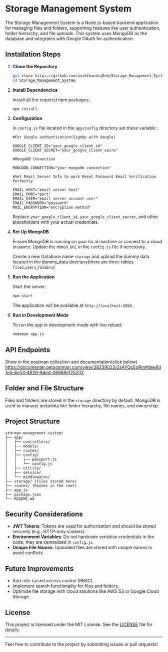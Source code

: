 # Storage Management System

The Storage Management System is a Node.js-based backend application for managing files and folders, supporting features like user authentication, folder hierarchy, and file uploads. This system uses MongoDB as the database and integrates with Google OAuth for authentication.


## Installation Steps

1. **Clone the Repository**

   ```bash
   git clone https://github.com/anikChandraDeb/Storage_Management_System
   cd Storage_Management_System
   ```

2. **Install Dependencies**

   Install all the required npm packages:

   ```bash
   npm install
   ```

3. **Configuration**

   In  `config.js` file located in the `app/config` directory set these variable :

   ```
   #For Google authentication(SignUp with Google)

   GOOGLE_CLIENT_ID="your_google_client_id"
   GOOGLE_CLIENT_SECRET="your_google_client_secre"
   
   #MongoDB Connection

   MONGODB_CONNECTION="your mongodb connection"
   
   #Set Email Server Info to work Reset Password Email Verification Perfectly

   EMAIL_HOST="email server host"
   EMAIL_PORT="port"
   EMAIL_USER="email server account user"
   EMAIL_PASSWORD="password"
   MAIL_ENCRYPTION="encryption method"
   ```

   Replace `your_google_client_id`, `your_google_client_secret`, and other placeholders with your actual credentials.

4. **Set Up MongoDB**

   Ensure MongoDB is running on your local machine or connect to a cloud instance. Update the `MONGO_URI` in the `config.js` file if necessary.

   Create a new Database name `storage` and upload the dummy data located in the dummy_data directory(there are three tables `files`,`users`,`folders`)

5. **Run the Application**

   Start the server:

   ```bash
   npm start
   ```

   The application will be available at `http://localhost:5050`.

6. **Run in Development Mode**

   To run the app in development mode with live reload:

   ```bash
   nodemon app.js
   ```

## API Endpoints
Show in the postman collection and documentation(click below)
https://documenter.getpostman.com/view/38239023/2sAYQcEqRm#dee8d1e5-4e53-4926-94ed-06968ef25202

## Folder and File Structure

Files and folders are stored in the `storage` directory by default. MongoDB is used to manage metadata like folder hierarchy, file names, and ownership.

## Project Structure

```
storage-management-system/
├── app/
│   ├── controllers/
│   ├── models/
│   ├── routes/
│   ├── config/
│   │   ├── passport.js
│   │   └── config.js
│   ├── utility/
│   ├── service/
│   └── middlewares/
├── storage/ (Files stored here)
├── routes/ (Routes in the root)
├── app.js
├── package.json
└── README.md
```

## Security Considerations

- **JWT Tokens**: Tokens are used for authorization and should be stored securely (e.g., HTTP-only cookies).
- **Environment Variables**: Do not hardcode sensitive credentials in the code; they are centralized in `config.js`.
- **Unique File Names**: Uploaded files are stored with unique names to avoid conflicts.

## Future Improvements

- Add role-based access control (RBAC).
- Implement search functionality for files and folders.
- Optimize file storage with cloud solutions like AWS S3 or Google Cloud Storage.

## License

This project is licensed under the MIT License. See the [LICENSE](LICENSE) file for details.

---

Feel free to contribute to the project by submitting issues or pull requests!
